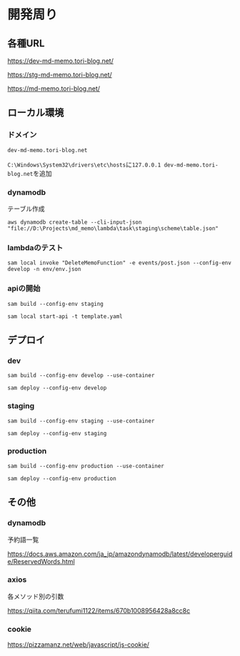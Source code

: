 # 開発周り

## 各種URL

<https://dev-md-memo.tori-blog.net/>

<https://stg-md-memo.tori-blog.net/>

<https://md-memo.tori-blog.net/>

## ローカル環境

### ドメイン

`dev-md-memo.tori-blog.net`

`C:\Windows\System32\drivers\etc\hosts`に`127.0.0.1 dev-md-memo.tori-blog.net`を追加

### dynamodb

テーブル作成

`aws dynamodb create-table --cli-input-json "file://D:\Projects\md_memo\lambda\task\staging\scheme\table.json"`

### lambdaのテスト

`sam local invoke "DeleteMemoFunction" -e events/post.json --config-env develop -n env/env.json`

### apiの開始

`sam build --config-env staging`

`sam local start-api -t template.yaml`

## デプロイ

### dev

`sam build --config-env develop --use-container`

`sam deploy --config-env develop`

### staging

`sam build --config-env staging --use-container`

`sam deploy --config-env staging`

### production

`sam build --config-env production --use-container`

`sam deploy --config-env production`

## その他

### dynamodb

予約語一覧

<https://docs.aws.amazon.com/ja_jp/amazondynamodb/latest/developerguide/ReservedWords.html>

### axios

各メソッド別の引数

<https://qiita.com/terufumi1122/items/670b1008956428a8cc8c>

### cookie

<https://pizzamanz.net/web/javascript/js-cookie/>